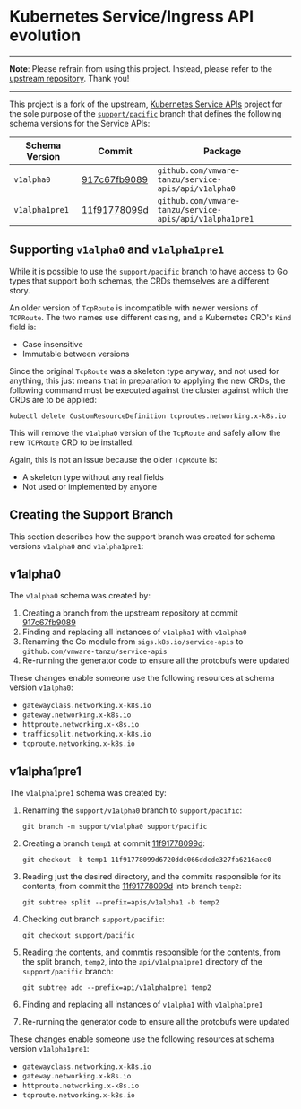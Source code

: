 # Kubernetes Service/Ingress API evolution

---

**Note**: Please refrain from using this project. Instead, please refer to the [upstream repository](https://github.com/kubernetes-sigs/service-apis). Thank you!

---

This project is a fork of the upstream, [Kubernetes Service APIs](https://github.com/kubernetes-sigs/service-apis) project for the sole purpose of the [`support/pacific`](https://github.com/vmware-tanzu/service-apis/tree/support/pacific) branch that defines the following schema versions for the Service APIs:

| Schema Version | Commit | Package |
|---|---|---|
| `v1alpha0` | [917c67fb9089](https://github.com/kubernetes-sigs/service-apis/commit/917c67fb9089) | `github.com/vmware-tanzu/service-apis/api/v1alpha0` |
| `v1alpha1pre1` | [11f91778099d](https://github.com/kubernetes-sigs/service-apis/commit/11f91778099d) | `github.com/vmware-tanzu/service-apis/api/v1alpha1pre1` |

## Supporting `v1alpha0` and `v1alpha1pre1`

While it is possible to use the `support/pacific` branch to have access to Go types that support both schemas, the CRDs themselves are a different story.

An older version of `TcpRoute` is incompatible with newer versions of `TCPRoute`. The two names use different casing, and a Kubernetes CRD's `Kind` field is:

* Case insensitive
* Immutable between versions

Since the original `TcpRoute` was a skeleton type anyway, and not used for anything, this just means that in preparation to applying the new CRDs, the following command must be executed against the cluster against which the CRDs are to be applied:

```shell
kubectl delete CustomResourceDefinition tcproutes.networking.x-k8s.io
```

This will remove the `v1alpha0` version of the `TcpRoute` and safely allow the new `TCPRoute` CRD to be installed.

Again, this is not an issue because the older `TcpRoute` is:

* A skeleton type without any real fields
* Not used or implemented by anyone

## Creating the Support Branch

This section describes how the support branch was created for schema versions `v1alpha0` and `v1alpha1pre1`:

## v1alpha0

The `v1alpha0` schema was created by:

1. Creating a branch from the upstream repository at commit [917c67fb9089](https://github.com/kubernetes-sigs/service-apis/commit/917c67fb9089)
2. Finding and replacing all instances of `v1alpha1` with `v1alpha0`
3. Renaming the Go module from `sigs.k8s.io/service-apis` to `github.com/vmware-tanzu/service-apis`
4. Re-running the generator code to ensure all the protobufs were updated

These changes enable someone use the following resources at schema version `v1alpha0`:

* `gatewayclass.networking.x-k8s.io`
* `gateway.networking.x-k8s.io`
* `httproute.networking.x-k8s.io`
* `trafficsplit.networking.x-k8s.io`
* `tcproute.networking.x-k8s.io`

## v1alpha1pre1

The `v1alpha1pre1` schema was created by:

1. Renaming the `support/v1alpha0` branch to `support/pacific`:

    ```shell
    git branch -m support/v1alpha0 support/pacific
    ```

2. Creating a branch `temp1` at commit [11f91778099d](https://github.com/kubernetes-sigs/service-apis/commit/11f91778099d):

    ```shell
    git checkout -b temp1 11f91778099d6720ddc066ddcde327fa6216aec0
    ```

3. Reading just the desired directory, and the commits responsible for its contents, from commit the [11f91778099d](https://github.com/kubernetes-sigs/service-apis/commit/11f91778099d) into branch `temp2`:

    ```shell
    git subtree split --prefix=apis/v1alpha1 -b temp2
    ```

4. Checking out branch `support/pacific`:

    ```shell
    git checkout support/pacific
    ```

5. Reading the contents, and commtis responsible for the contents, from the split branch, `temp2`, into the `api/v1alpha1pre1` directory of the `support/pacific` branch:

    ```shell
    git subtree add --prefix=api/v1alpha1pre1 temp2
    ```

6. Finding and replacing all instances of `v1alpha1` with `v1alpha1pre1`

7. Re-running the generator code to ensure all the protobufs were updated

These changes enable someone use the following resources at schema version `v1alpha1pre1`:

* `gatewayclass.networking.x-k8s.io`
* `gateway.networking.x-k8s.io`
* `httproute.networking.x-k8s.io`
* `tcproute.networking.x-k8s.io`
